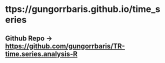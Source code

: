 

# ttps://gungorrbaris.github.io/time_series

## Github Repo -> https://github.com/gungorrbaris/TR-time.series.analysis-R
